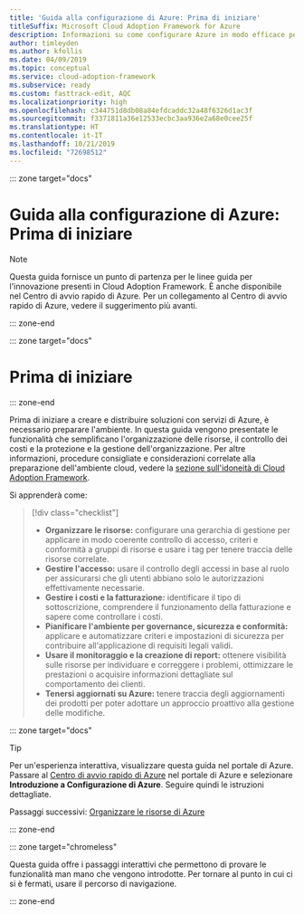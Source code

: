 ```yaml
---
title: 'Guida alla configurazione di Azure: Prima di iniziare'
titleSuffix: Microsoft Cloud Adoption Framework for Azure
description: Informazioni su come configurare Azure in modo efficace per l'organizzazione con linee guida dettagliate.
author: timleyden
ms.author: kfollis
ms.date: 04/09/2019
ms.topic: conceptual
ms.service: cloud-adoption-framework
ms.subservice: ready
ms.custom: fasttrack-edit, AQC
ms.localizationpriority: high
ms.openlocfilehash: c344751d8db08a84efdcaddc32a48f6326d1ac3f
ms.sourcegitcommit: f3371811a36e12533ecbc3aa936e2a68e0cee25f
ms.translationtype: HT
ms.contentlocale: it-IT
ms.lasthandoff: 10/21/2019
ms.locfileid: "72698512"
---
```

::: zone target="docs"

# <a name="azure-setup-guide-before-you-start"></a>Guida alla configurazione di Azure: Prima di iniziare

> [!NOTE]
> Questa guida fornisce un punto di partenza per le linee guida per l'innovazione presenti in Cloud Adoption Framework. È anche disponibile nel Centro di avvio rapido di Azure. Per un collegamento al Centro di avvio rapido di Azure, vedere il suggerimento più avanti.

::: zone-end

::: zone target="docs"

# <a name="before-you-start"></a>Prima di iniziare

::: zone-end

Prima di iniziare a creare e distribuire soluzioni con servizi di Azure, è necessario preparare l'ambiente. In questa guida vengono presentate le funzionalità che semplificano l'organizzazione delle risorse, il controllo dei costi e la protezione e la gestione dell'organizzazione. Per altre informazioni, procedure consigliate e considerazioni correlate alla preparazione dell'ambiente cloud, vedere la [sezione sull'idoneità di Cloud Adoption Framework](../index.md).

Si apprenderà come:

> [!div class="checklist"]
>
> - **Organizzare le risorse:** configurare una gerarchia di gestione per applicare in modo coerente controllo di accesso, criteri e conformità a gruppi di risorse e usare i tag per tenere traccia delle risorse correlate.
> - **Gestire l'accesso:** usare il controllo degli accessi in base al ruolo per assicurarsi che gli utenti abbiano solo le autorizzazioni effettivamente necessarie.
> - **Gestire i costi e la fatturazione:** identificare il tipo di sottoscrizione, comprendere il funzionamento della fatturazione e sapere come controllare i costi.
> - **Pianificare l'ambiente per governance, sicurezza e conformità:** applicare e automatizzare criteri e impostazioni di sicurezza per contribuire all'applicazione di requisiti legali validi.
> - **Usare il monitoraggio e la creazione di report:** ottenere visibilità sulle risorse per individuare e correggere i problemi, ottimizzare le prestazioni o acquisire informazioni dettagliate sul comportamento dei clienti.
> - **Tenersi aggiornati su Azure:** tenere traccia degli aggiornamenti dei prodotti per poter adottare un approccio proattivo alla gestione delle modifiche.

::: zone target="docs"

> [!TIP]
> Per un'esperienza interattiva, visualizzare questa guida nel portale di Azure. Passare al [Centro di avvio rapido di Azure](https://portal.azure.com/?feature.quickstart=true#blade/Microsoft_Azure_Resources/QuickstartCenterBlade) nel portale di Azure e selezionare **Introduzione a Configurazione di Azure**. Seguire quindi le istruzioni dettagliate.

Passaggi successivi: [Organizzare le risorse di Azure](./organize-resources.md)

::: zone-end

::: zone target="chromeless"

Questa guida offre i passaggi interattivi che permettono di provare le funzionalità man mano che vengono introdotte. Per tornare al punto in cui ci si è fermati, usare il percorso di navigazione.

::: zone-end
